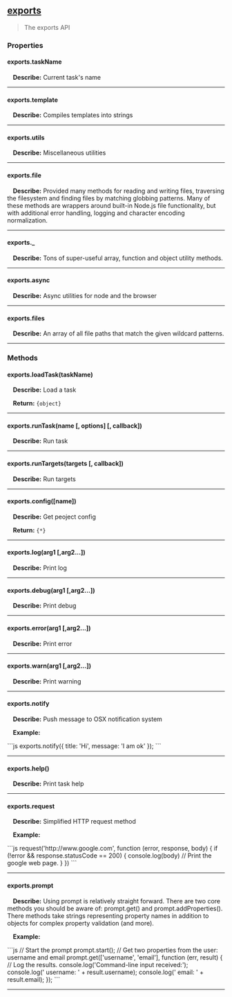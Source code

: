 ## <a href="#exports" name="exports">exports</a>
> The exports API


### Properties

#### exports.taskName
<p> <b>&nbsp;&nbsp;&nbsp;&nbsp;Describe:</b> Current task's name</p>
<hr>

#### exports.template
<p> <b>&nbsp;&nbsp;&nbsp;&nbsp;Describe:</b> Compiles templates into strings</p>
<hr>

#### exports.utils
<p> <b>&nbsp;&nbsp;&nbsp;&nbsp;Describe:</b> Miscellaneous utilities</p>
<hr>

#### exports.file
<p> <b>&nbsp;&nbsp;&nbsp;&nbsp;Describe:</b> Provided many methods for reading and writing files, traversing the filesystem and finding files by matching globbing patterns. Many of these methods are wrappers around built-in Node.js file functionality, but with additional error handling, logging and character encoding normalization.</p>
<hr>

#### exports._
<p> <b>&nbsp;&nbsp;&nbsp;&nbsp;Describe:</b> Tons of super-useful array, function and object utility methods.</p>
<hr>

#### exports.async
<p> <b>&nbsp;&nbsp;&nbsp;&nbsp;Describe:</b> Async utilities for node and the browser</p>
<hr>

#### exports.files
<p> <b>&nbsp;&nbsp;&nbsp;&nbsp;Describe:</b> An array of all file paths that match the given wildcard patterns.</p>
<hr>




### Methods

#### exports.loadTask(taskName)
<p> <b>&nbsp;&nbsp;&nbsp;&nbsp;Describe:</b> Load a task</p>
<p> <b>&nbsp;&nbsp;&nbsp;&nbsp;Return:</b> <code>{object}</code></p>

<hr>

#### exports.runTask(name [, options] [, callback])
<p> <b>&nbsp;&nbsp;&nbsp;&nbsp;Describe:</b> Run task</p>


<hr>

#### exports.runTargets(targets [, callback])
<p> <b>&nbsp;&nbsp;&nbsp;&nbsp;Describe:</b> Run targets</p>


<hr>

#### exports.config([name])
<p> <b>&nbsp;&nbsp;&nbsp;&nbsp;Describe:</b> Get peoject config</p>
<p> <b>&nbsp;&nbsp;&nbsp;&nbsp;Return:</b> <code>{*}</code></p>

<hr>

#### exports.log(arg1 [,arg2...])
<p> <b>&nbsp;&nbsp;&nbsp;&nbsp;Describe:</b> Print log</p>


<hr>

#### exports.debug(arg1 [,arg2...])
<p> <b>&nbsp;&nbsp;&nbsp;&nbsp;Describe:</b> Print debug</p>


<hr>

#### exports.error(arg1 [,arg2...])
<p> <b>&nbsp;&nbsp;&nbsp;&nbsp;Describe:</b> Print error</p>


<hr>

#### exports.warn(arg1 [,arg2...])
<p> <b>&nbsp;&nbsp;&nbsp;&nbsp;Describe:</b> Print warning</p>


<hr>

#### exports.notify
<p> <b>&nbsp;&nbsp;&nbsp;&nbsp;Describe:</b> Push message to OSX notification system</p>

<p> <b>&nbsp;&nbsp;&nbsp;&nbsp;Example:</b></p>
```js
exports.notify({
    title: 'Hi',
    message: 'I am ok'
});
```

<hr>

#### exports.help()
<p> <b>&nbsp;&nbsp;&nbsp;&nbsp;Describe:</b> Print task help</p>


<hr>

#### exports.request
<p> <b>&nbsp;&nbsp;&nbsp;&nbsp;Describe:</b> Simplified HTTP request method</p>

<p> <b>&nbsp;&nbsp;&nbsp;&nbsp;Example:</b></p>
```js
request('http://www.google.com', function (error, response, body) {
  if (!error && response.statusCode == 200) {
    console.log(body) // Print the google web page.
  }
})
```

<hr>

#### exports.prompt
<p> <b>&nbsp;&nbsp;&nbsp;&nbsp;Describe:</b> Using prompt is relatively straight forward. There are two core methods you should be aware of: prompt.get() and prompt.addProperties(). There methods take strings representing property names in addition to objects for complex property validation (and more).</p>

<p> <b>&nbsp;&nbsp;&nbsp;&nbsp;Example:</b></p>
```js
// Start the prompt
prompt.start();
// Get two properties from the user: username and email
prompt.get(['username', 'email'], function (err, result) {
  // Log the results.
  console.log('Command-line input received:');
  console.log('  username: ' + result.username);
  console.log('  email: ' + result.email);
});
```

<hr>




